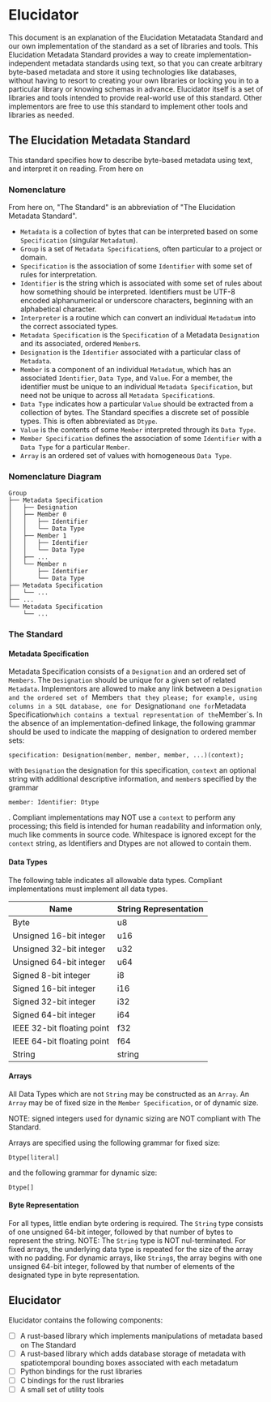 # Elucidator

This document is an explanation of the Elucidation Metatadata Standard and our own implementation of the standard as a set of libraries and tools.
This Elucidation Metadata Standard provides a way to create implementation-independent metadata standards using text, so that you can create arbitrary byte-based metadata and store it using technologies like databases, without having to resort to creating your own libraries or locking you in to a particular library or knowing schemas in advance.
Elucidator itself is a set of libraries and tools intended to provide real-world use of this standard.
Other implementors are free to use this standard to implement other tools and libraries as needed.

## The Elucidation Metadata Standard

This standard specifies how to describe byte-based metadata using text, and interpret it on reading.
From here on

### Nomenclature

From here on, "The Standard" is an abbreviation of "The Elucidation Metadata Standard".
- `Metadata` is a collection of bytes that can be interpreted based on some `Specification` (singular `Metadatum`).
- `Group` is a set of `Metadata Specification`s, often particular to a project or domain.
- `Specification` is the association of some `Identifier` with some set of rules for interpretation.
- `Identifier` is the string which is associated with some set of rules about how something should be interpreted.
  Identifiers must be UTF-8 encoded alphanumerical or underscore characters, beginning with an alphabetical character.
- `Interpreter` is a routine which can convert an individual `Metadatum` into the correct associated types.
- `Metadata Specification` is the `Specification` of a Metadata `Designation` and its associated, ordered `Member`s.
- `Designation` is the `Identifier` associated with a particular class of `Metadata`.
- `Member` is a component of an individual `Metadatum`, which has an associated `Identifier`, `Data Type`, and `Value`.
   For a member, the identifier must be unique to an individual `Metadata Specification`, but need not be unique to across all `Metadata Specification`s.
- `Data Type` indicates how a particular `Value` should be extracted from a collection of bytes.
   The Standard specifies a discrete set of possible types.
   This is often abbreviated as `Dtype`.
- `Value` is the contents of some `Member` interpreted through its `Data Type`.
- `Member Specification` defines the association of some `Identifier` with a `Data Type` for a particular `Member`.
- `Array` is an ordered set of values with homogeneous `Data Type`.


### Nomenclature Diagram

```
Group
├── Metadata Specification 
│   ├── Designation 
│   ├── Member 0
│   │   ├── Identifier
│   │   └── Data Type
│   ├── Member 1
│   │   ├── Identifier
│   │   └── Data Type
│   ├── ...
│   └── Member n 
│       ├── Identifier
│       └── Data Type
├── Metadata Specification
│   └── ...
├── ...
└── Metadata Specification
    └── ...
```

### The Standard

#### Metadata Specification

Metadata Specification consists of a `Designation` and an ordered set of `Members`.
The `Designation` should be unique for a given set of related `Metadata`.
Implementors are allowed to make any link between a `Designation and the ordered set of `Member`s that they please; for example, using columns in a SQL database, one for `Designation` and one for `Metadata Specification` which contains a textual representation of the `Member`s.
In the absence of an implementation-defined linkage, the following grammar should be used to indicate the mapping of designation to ordered member sets:

```
specification: Designation(member, member, member, ...)(context);
```
with `Designation` the designation for this specification, `context` an optional string with additional descriptive information, and `member`s specified by the grammar
```
member: Identifier: Dtype
```
.
Compliant implementations may NOT use a `context` to perform any processing; this field is intended for human readability and information only, much like comments in source code.
Whitespace is ignored except for the `context` string, as Identifiers and Dtypes are not allowed to contain them.

#### Data Types
The following table indicates all allowable data types.
Compliant implementations must implement all data types.


| Name                          | String Representation |
|-------------------------------|-----------------------|
| Byte                          | u8                    |
| Unsigned 16-bit integer       | u16                   |
| Unsigned 32-bit integer       | u32                   |
| Unsigned 64-bit integer       | u64                   |
| Signed 8-bit integer          | i8                    |
| Signed 16-bit integer         | i16                   |
| Signed 32-bit integer         | i32                   |
| Signed 64-bit integer         | i64                   |
| IEEE 32-bit floating point    | f32                   |
| IEEE 64-bit floating point    | f64                   |
| String                        | string                |

#### Arrays

All Data Types which are not `String` may be constructed as an `Array`.
An `Array` may be of fixed size in the `Member Specification`, or of dynamic size.

NOTE: signed integers used for dynamic sizing are NOT compliant with The Standard.

Arrays are specified using the following grammar for fixed size:
```
Dtype[literal]
```
and the following grammar for dynamic size:
```
Dtype[]
```

#### Byte Representation

For all types, little endian byte ordering is required.
The `String` type consists of one unsigned 64-bit integer, followed by that number of bytes to represent the string.
NOTE: The `String` type is NOT nul-terminated.
For fixed arrays, the underlying data type is repeated for the size of the array with no padding.
For dynamic arrays, like `String`s, the array begins with one unsigned 64-bit integer, followed by that number of elements of the designated type in byte representation.

## Elucidator

Elucidator contains the following components:
- [ ] A rust-based library which implements manipulations of metadata based on The Standard
- [ ] A rust-based library which adds database storage of metadata with spatiotemporal bounding boxes associated with each metadatum
- [ ] Python bindings for the rust libraries
- [ ] C bindings for the rust libraries
- [ ] A small set of utility tools
